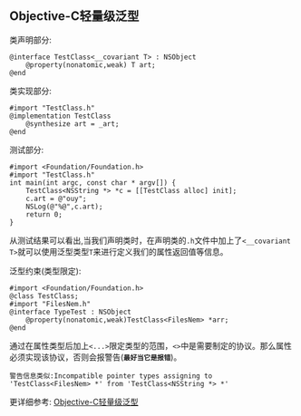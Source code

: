 ## Objective-C轻量级泛型

类声明部分:

```objc
@interface TestClass<__covariant T> : NSObject
	@property(nonatomic,weak) T art;
@end
```

类实现部分:

```objc
#import "TestClass.h"
@implementation TestClass
    @synthesize art = _art;
@end
```

测试部分:

```objc
#import <Foundation/Foundation.h>
#import "TestClass.h"
int main(int argc, const char * argv[]) {
    TestClass<NSString *> *c = [[TestClass alloc] init];
    c.art = @"ouy";
    NSLog(@"%@",c.art);
    return 0;
}
```

从测试结果可以看出,当我们声明类时，在声明类的`.h`文件中加上了`<__covariant T>`就可以使用泛型类型`T`来进行定义我们的属性返回值等信息。


泛型约束(类型限定):

```objc
#import <Foundation/Foundation.h>
@class TestClass;
#import "FilesNem.h"
@interface TypeTest : NSObject
	@property(nonatomic,weak)TestClass<FilesNem> *arr;
@end
```

通过在属性类型后加上`<...>`限定类型的范围，`<>`中是需要制定的协议。那么属性必须实现该协议，否则会报警告(**`最好当它是报错`**)。

`警告信息类似:Incompatible pointer types assigning to 'TestClass<FilesNem> *' from 'TestClass<NSString *> *'`

更详细参考: [Objective-C轻量级泛型](https://www.cnblogs.com/zenny-chen/p/5094075.html)